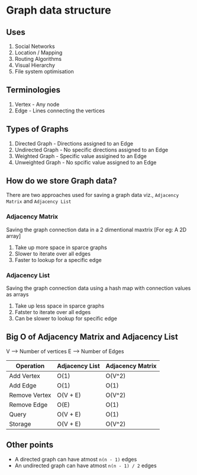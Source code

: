 # Graph data structure

## Uses
1. Social Networks
2. Location / Mapping
3. Routing Algorithms
4. Visual Hierarchy
5. File system optimisation

## Terminologies
1. Vertex - Any node
2. Edge - Lines connecting the vertices

## Types of Graphs
1. Directed Graph - Directions assigned to an Edge
2. Undirected Graph - No specific directions assigned to an Edge
3. Weighted Graph - Specific value assigined to an Edge
4. Unweighted Graph - No spcific value assigned to an Edge

## How do we store Graph data?
There are two approaches used for saving a graph data viz., `Adjacency Matrix` and `Adjacency List`

### Adjacency Matrix
Saving the graph connection data in a 2 dimentional maxtrix [For eg: A 2D array]

1. Take up more space in sparce graphs
2. Slower to iterate over all edges
3. Faster to lookup for a specific edge

### Adjacency List
Saving the graph connection data using a hash map with connection values as arrays

1. Take up less space in sparce graphs
2. Fatster to iterate over all edges
3. Can be slower to lookup for specific edge

## Big O of Adjacency Matrix and Adjacency List
V --> Number of vertices
E --> Number of Edges

| Operation     | Adjacency List  | Adjacency Matrix  |
|---------------|-----------------|-------------------|
| Add Vertex    | O(1)            | O(V^2)            |
| Add Edge      | O(1)            | O(1)              |
| Remove Vertex | O(V + E)        | O(V^2)            |
| Remove Edge   | O(E)            | O(1)              |
| Query         | O(V + E)        | O(1)              |
| Storage       | O(V + E)        | O(V^2)            |


## Other points
* A directed graph can have atmost `n(n - 1)` edges
* An undirected graph can have atmost `n(n - 1) / 2` edges